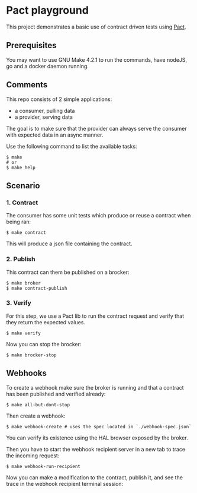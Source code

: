 # Pact playground

This project demonstrates a basic use of contract driven tests using [Pact](https://docs.pact.io/).

## Prerequisites

You may want to use GNU Make 4.2.1 to run the commands, have nodeJS, go and a docker daemon running.

## Comments

This repo consists of 2 simple applications:

- a consumer, pulling data
- a provider, serving data

The goal is to make sure that the provider can always serve the consumer with expected data in an async manner.

Use the following command to list the available tasks:

```shell
$ make
# or
$ make help
```

## Scenario

### 1. Contract

The consumer has some unit tests which produce or reuse a contract when being ran:

```shell
$ make contract
```

This will produce a json file containing the contract.

### 2. Publish

This contract can them be published on a brocker:

```shell
$ make broker
$ make contract-publish
```

### 3. Verify

For this step, we use a Pact lib to run the contract request and verify that they return the expected values.

```shell
$ make verify
```

Now you can stop the brocker:

```shell
$ make brocker-stop
```

## Webhooks

To create a webhook make sure the broker is running and that a contract has been published and verified already:

```shell
$ make all-but-dont-stop
```

Then create a webhook:

```shell
$ make webhook-create # uses the spec located in `./webhook-spec.json`
```

You can verify its existence using the HAL browser exposed by the broker.

Then you have to start the webhook recipient server in a new tab to trace the incoming request:

```shell
$ make webhook-run-recipient
```

Now you can make a modification to the contract, publish it, and see the trace in the webhook recipient terminal session:
